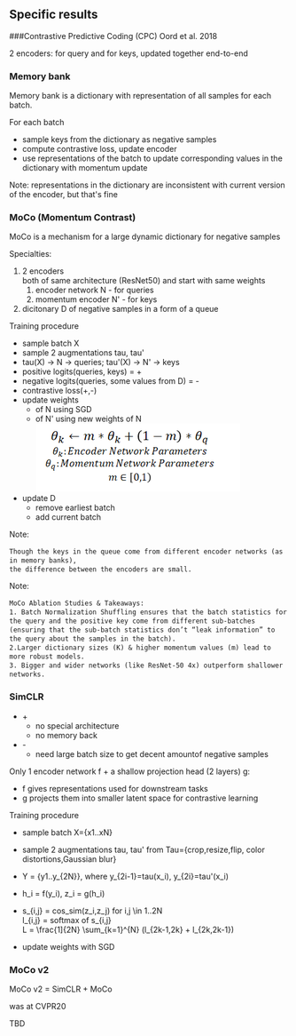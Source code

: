 ## Specific results
###Contrastive Predictive Coding (CPC)
Oord et al. 2018

2 encoders: for query and for keys, updated together end-to-end
### Memory bank
Memory bank is a dictionary with representation of all samples for each batch.

For each batch
* sample keys from the dictionary as negative samples
* compute contrastive loss, update encoder
* use representations of the batch to update corresponding values in the dictionary
with momentum update

Note: representations in the dictionary are inconsistent with current version of the encoder, 
but that's fine

### MoCo (Momentum Contrast)
MoCo is a mechanism for a large dynamic dictionary for negative samples

Specialties:
1. 2 encoders <br/>
   both of same architecture (ResNet50) and start with same weights
    1. encoder network N - for queries
    2. momentum encoder N' - for keys
2. dicitonary D of negative samples in a form of a queue
   



Training procedure
* sample batch X
* sample 2 augmentations tau, tau'
* tau(X) -> N -> queries; tau'(X) -> N' -> keys
* positive logits(queries, keys) = \+
* negative logits(queries, some values from D) = \-
* contrastive loss(+,-)
* update weights
    * of N using SGD
    * of N' using new weights of N
    ![img.png](MoCo_weights.png)
* update D
    * remove earliest batch
    * add current batch
    
Note:
```To ensure stability, a really high momentum value is chosen (typically m=0.999). 
Though the keys in the queue come from different encoder networks (as in memory banks), 
the difference between the encoders are small.
```

Note: 
```
MoCo Ablation Studies & Takeaways:
1. Batch Normalization Shuffling ensures that the batch statistics for the query and the positive key come from different sub-batches (ensuring that the sub-batch statistics don’t “leak information” to the query about the samples in the batch).
2.Larger dictionary sizes (K) & higher momentum values (m) lead to more robust models.
3. Bigger and wider networks (like ResNet-50 4x) outperform shallower networks.
```

### SimCLR
* \+
    * no special architecture
    * no memory back
* \-
    * need large batch size to get decent amountof negative samples

Only 1 encoder network f + a shallow projection head (2 layers) g:
* f gives representations used for downstream tasks
* g projects them into smaller latent space for contrastive learning

Training procedure
* sample batch X={x1..xN}
* sample 2 augmentations tau, tau' from Tau={crop,resize,flip, color distortions,Gaussian blur}
* Y = {y1..y_{2N}}, where y_{2i-1}=tau(x_i), y_{2i}=tau'(x_i)
* h_i = f(y_i), z_i = g(h_i)
* s_{i,j} = cos_sim(z_i,z_j) for i,j \in 1..2N <br/>
l_{i,j} = softmax of s_{i,j} <br/>
  L = \frac{1]{2N} \sum_{k=1}^{N} (l_{2k-1,2k} + l_{2k,2k-1})
    
* update weights with SGD


### MoCo v2
MoCo v2 = SimCLR + MoCo

was at CVPR20

TBD